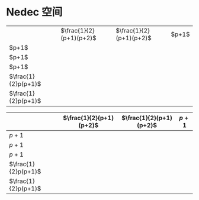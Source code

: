# Nedec 空间

<table>
<tr> 
<td> <td> $\frac{1}{2}(p+1)(p+2)$<td> $\frac{1}{2}(p+1)(p+2)$ <td> $p+1$ </td>
</tr> 
<tr> 
<td> $p+1$ <td> <td> <td>  </td>
</tr> 
<tr> 
<td> $p+1$ <td> <td> <td>  </td>
</tr> 
<tr> 
<td> $p+1$ <td> <td> <td>  </td>
</tr> 
<tr> 
<td> $\frac{1}{2}p(p+1)$ <td> <td> <td>  </td>
</tr> 
<tr> 
<td> $\frac{1}{2}p(p+1)$ <td> <td> <td>  </td>
</tr> 
</table>

| | $\frac{1}{2}(p+1)(p+2)$| $\frac{1}{2}(p+1)(p+2)$ | $p+1$ |
|-|-|-|-|
| $p+1$ | | |  |
| $p+1$ | | |  |
| $p+1$ | | |  |
| $\frac{1}{2}p(p+1)$ | | |  |
| $\frac{1}{2}p(p+1)$ | | |  |
